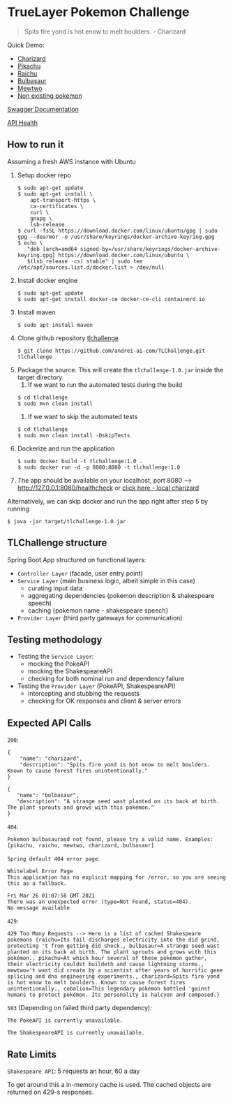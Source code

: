 # TrueLayer Pokemon Challenge
> Spits fire yond is hot enow to melt boulders. - Charizard

Quick Demo:
* [Charizard](http://18.134.253.238:8080/pokemon/charizard)
* [Pikachu](http://18.134.253.238:8080/pokemon/pikachu)
* [Raichu](http://18.134.253.238:8080/pokemon/raichu)
* [Bulbasaur](http://18.134.253.238:8080/pokemon/bulbasaur)
* [Mewtwo](http://18.134.253.238:8080/pokemon/mewtwo/)
* [Non existing pokemon](http://18.134.253.238:8080/pokemon/andreiai)

[Swagger Documentation](http://18.134.253.238:8080/swagger-ui.html)

[API Health](http://18.134.253.238:8080/healthcheck)

## How to run it

Assuming a fresh AWS instance with Ubuntu

1. Setup docker repo
    ```
    $ sudo apt-get update
    $ sudo apt-get install \
        apt-transport-https \
        ca-certificates \
        curl \
        gnupg \
        lsb-release
    $ curl -fsSL https://download.docker.com/linux/ubuntu/gpg | sudo gpg --dearmor -o /usr/share/keyrings/docker-archive-keyring.gpg
    $ echo \
       "deb [arch=amd64 signed-by=/usr/share/keyrings/docker-archive-keyring.gpg] https://download.docker.com/linux/ubuntu \
       $(lsb_release -cs) stable" | sudo tee /etc/apt/sources.list.d/docker.list > /dev/null
    ```
2. Install docker engine
    ```
    $ sudo apt-get update
    $ sudo apt-get install docker-ce docker-ce-cli containerd.io
    ```
3. Install maven
    ```
    $ sudo apt install maven
    ``` 
4. Clone github repository [tlchallenge](https://github.com/andrei-ai-com/TLChallenge)
    ```
    $ git clone https://github.com/andrei-ai-com/TLChallenge.git tlchallenge
    ```
5. Package the source. This will create the `tlchallenge-1.0.jar` inside the target directory
    1. If we want to run the automated tests during the build
    ```
    $ cd tlchallenge
    $ sudo mvn clean install 
    ```
   1. If we want to skip the automated tests
    ```
    $ cd tlchallenge
    $ sudo mvn clean install -DskipTests 
    ```
6. Dockerize and run the application
    ```
    $ sudo docker build -t tlchallenge:1.0 . 
    $ sudo docker run -d -p 8080:8080 -t tlchallenge:1.0 
    ```
7. The app should be available on your localhost, port 8080 --> http://127.0.0.1:8080/healthcheck or [click here - local charizard](http://127.0.0.1:8080/pokemon/charizard)

Alternatively, we can skip docker and run the app right after step 5 by running
```
$ java -jar target/tlchallenge-1.0.jar
```

## TLChallenge structure

Spring Boot App structured on functional layers:
* `Controller Layer` (facade, user entry point)
* `Service Layer` (main business logic, albeit simple in this case)
    * curating input data
    * aggregating dependencies (pokemon description & shakespeare speech)
    * caching {pokemon name - shakespeare speech}
* `Provider Layer` (third party gateways for communication)

## Testing methodology

* Testing the `Service Layer`:
   * mocking the PokeAPI
   * mocking the ShakespeareAPI
   * checking for both nominal run and dependency failure
* Testing the `Provider Layer` (PokeAPI, ShakespeareAPI) 
   * intercepting and stubbing the requests
   * checking for OK responses and client & server errors
 
## Expected API Calls

`200`: 
```
{
    "name": "charizard",
    "description": "Spits fire yond is hot enow to melt boulders. Known to cause forest fires unintentionally."
}
```
```
{
   "name": "bulbasaur",
   "description": "A strange seed wast planted on its back at birth. The plant sprouts and grows with this pokémon."
}
```
`404`:
```
Pokemon bulbasaurasd not found, please try a valid name. Examples: [pikachu, raichu, mewtwo, charizard, bulbasaur]
```

`Spring default 404 error page`: 
```
Whitelabel Error Page
This application has no explicit mapping for /error, so you are seeing this as a fallback.

Fri Mar 26 01:07:58 GMT 2021
There was an unexpected error (type=Not Found, status=404).
No message available
```
`429`:
```
429 Too Many Requests --> Here is a list of cached Shakespeare pokemons {raichu=Its tail discharges electricity into the did grind,  protecting 't from getting did shock., bulbasaur=A strange seed wast planted on its back at birth. The plant sprouts and grows with this pokémon., pikachu=At which hour several of these pokémon gather,  their electricity couldst buildeth and cause lightning storms., mewtwo='t wast did create by a scientist after years of horrific gene splicing and dna engineering experiments., charizard=Spits fire yond is hot enow to melt boulders. Known to cause forest fires unintentionally., cobalion=This legendary pokémon battled 'gainst humans to protect pokémon. Its personality is halcyon and composed.}
```
`503` (Depending on failed third party dependency):
```
The PokeAPI is currently unavailable.
```
```
The ShakespeareAPI is currently unavailable.
```
 
## Rate Limits

`Shakespeare API`: 5 requests an hour, 60 a day

To get around this a in-memory cache is used. The cached objects are returned on 429-s responses.